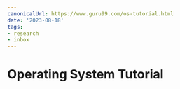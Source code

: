 ```yaml
---
canonicalUrl: https://www.guru99.com/os-tutorial.html
date: '2023-08-18'
tags:
- research
- inbox
---
```


# Operating System Tutorial